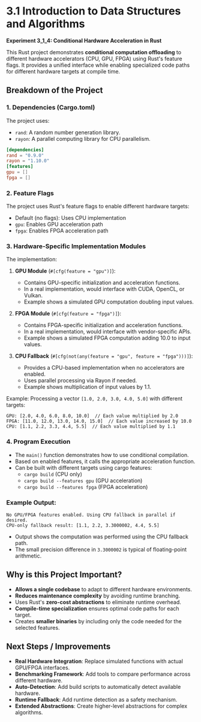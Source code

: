 # 3.1 Introduction to Data Structures and Algorithms

**Experiment 3_1_4: Conditional Hardware Acceleration in Rust**

This Rust project demonstrates **conditional computation offloading** to different hardware accelerators (CPU, GPU, FPGA) using Rust's feature flags. It provides a unified interface while enabling specialized code paths for different hardware targets at compile time.

## Breakdown of the Project

### 1. Dependencies (Cargo.toml)
The project uses:
* `rand`: A random number generation library.
* `rayon`: A parallel computing library for CPU parallelism.

```toml
[dependencies]
rand = "0.9.0"
rayon = "1.10.0"
[features]
gpu = []
fpga = []
```

### 2. Feature Flags
The project uses Rust's feature flags to enable different hardware targets:
* Default (no flags): Uses CPU implementation
* `gpu`: Enables GPU acceleration path
* `fpga`: Enables FPGA acceleration path

### 3. Hardware-Specific Implementation Modules
The implementation:
1. **GPU Module** (`#[cfg(feature = "gpu")]`):
   * Contains GPU-specific initialization and acceleration functions.
   * In a real implementation, would interface with CUDA, OpenCL, or Vulkan.
   * Example shows a simulated GPU computation doubling input values.

2. **FPGA Module** (`#[cfg(feature = "fpga")]`):
   * Contains FPGA-specific initialization and acceleration functions.
   * In a real implementation, would interface with vendor-specific APIs.
   * Example shows a simulated FPGA computation adding 10.0 to input values.

3. **CPU Fallback** (`#[cfg(not(any(feature = "gpu", feature = "fpga")))]`):
   * Provides a CPU-based implementation when no accelerators are enabled.
   * Uses parallel processing via Rayon if needed.
   * Example shows multiplication of input values by 1.1.

Example: Processing a vector `[1.0, 2.0, 3.0, 4.0, 5.0]` with different targets:
```
GPU: [2.0, 4.0, 6.0, 8.0, 10.0]  // Each value multiplied by 2.0
FPGA: [11.0, 12.0, 13.0, 14.0, 15.0]  // Each value increased by 10.0
CPU: [1.1, 2.2, 3.3, 4.4, 5.5]  // Each value multiplied by 1.1
```

### 4. Program Execution
* The `main()` function demonstrates how to use conditional compilation.
* Based on enabled features, it calls the appropriate acceleration function.
* Can be built with different targets using cargo features:
  * `cargo build` (CPU only)
  * `cargo build --features gpu` (GPU acceleration)
  * `cargo build --features fpga` (FPGA acceleration)

### Example Output:
```
No GPU/FPGA features enabled. Using CPU fallback in parallel if desired.
CPU-only fallback result: [1.1, 2.2, 3.3000002, 4.4, 5.5]
```

* Output shows the computation was performed using the CPU fallback path.
* The small precision difference in `3.3000002` is typical of floating-point arithmetic.

## Why is this Project Important?
* **Allows a single codebase** to adapt to different hardware environments.
* **Reduces maintenance complexity** by avoiding runtime branching.
* Uses Rust's **zero-cost abstractions** to eliminate runtime overhead.
* **Compile-time specialization** ensures optimal code paths for each target.
* Creates **smaller binaries** by including only the code needed for the selected features.

## Next Steps / Improvements
* **Real Hardware Integration**: Replace simulated functions with actual GPU/FPGA interfaces.
* **Benchmarking Framework**: Add tools to compare performance across different hardware.
* **Auto-Detection**: Add build scripts to automatically detect available hardware.
* **Runtime Fallback**: Add runtime detection as a safety mechanism.
* **Extended Abstractions**: Create higher-level abstractions for complex algorithms.
